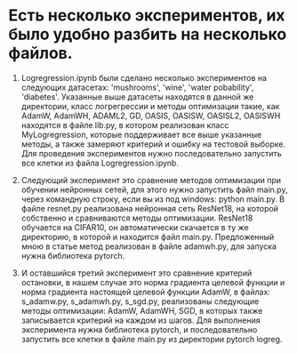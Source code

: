 # Есть несколько экспериментов, их было удобно разбить на несколько файлов.

1. Logregression.ipynb были сделано несколько экспериментов на следующих датасетах: 'mushrooms', 'wine', 'water pobability', 'diabetes'. 
Указанные выше датасеты находятся в данной же директории, класс логрегрессии и методы оптимизации такие, как AdamW, AdamWH, ADAML2, GD, OASIS, OASISW, OASISL2, OASISWH
находятся в файле lib.py, в котором реализован класс MyLogregression, которые поддерживает все выше указанные методы, а также замеряют критерий и ошибку на тестовой выборке. 
Для проведения экспериментов нужно последовательно запустить все клетки из файла Logregression.ipynb.

2. Следующий эксперимент это сравнение методов оптимизации при обучении нейронных сетей, для этого нужно запустить файл main.py, через командную строку, если вы из под windows: python main.py. В файле resnet.py реализована нейронная сеть ResNet18, на которой собственно и сравниваются методы оптимизации. ResNet18 обучается на CIFAR10, он автоматически скачается в ту же директорию, в которой и находится файл main.py. Предложенный мною в статье метод реализован в файле adamwh.py, для запуска нужна библиотека pytorch.

3. И оставшийся третий эксперимент это сравнение критерий остановки, в нашем случае это норма градиента целевой функции и норма градиента настоящей целевой функции AdamW, в файлах: s_adamw.py, s_adamwh.py, s_sgd.py, реализованы следующие методы оптимизации: AdamW, AdamWH, SGD, в которых также записывается критерий на каждом из шагов. Для выполнения эксперимента нужна библиотека pytorch, и последовательно запустить все клетки в файле main.py 
из директории pytorch logreg.
